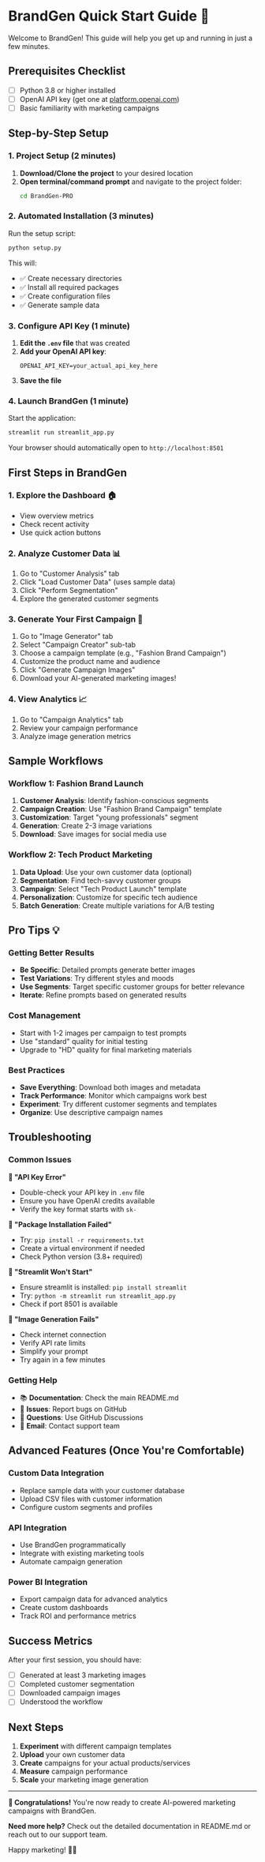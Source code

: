 # BrandGen Quick Start Guide 🚀

Welcome to BrandGen! This guide will help you get up and running in just a few minutes.

## Prerequisites Checklist

- [ ] Python 3.8 or higher installed
- [ ] OpenAI API key (get one at [platform.openai.com](https://platform.openai.com))
- [ ] Basic familiarity with marketing campaigns

## Step-by-Step Setup

### 1. Project Setup (2 minutes)

1. **Download/Clone the project** to your desired location
2. **Open terminal/command prompt** and navigate to the project folder:
   ```bash
   cd BrandGen-PRO
   ```

### 2. Automated Installation (3 minutes)

Run the setup script:

```bash
python setup.py
```

This will:

- ✅ Create necessary directories
- ✅ Install all required packages
- ✅ Create configuration files
- ✅ Generate sample data

### 3. Configure API Key (1 minute)

1. **Edit the `.env` file** that was created
2. **Add your OpenAI API key**:
   ```
   OPENAI_API_KEY=your_actual_api_key_here
   ```
3. **Save the file**

### 4. Launch BrandGen (1 minute)

Start the application:

```bash
streamlit run streamlit_app.py
```

Your browser should automatically open to `http://localhost:8501`

## First Steps in BrandGen

### 1. Explore the Dashboard 🏠

- View overview metrics
- Check recent activity
- Use quick action buttons

### 2. Analyze Customer Data 📊

1. Go to "Customer Analysis" tab
2. Click "Load Customer Data" (uses sample data)
3. Click "Perform Segmentation"
4. Explore the generated customer segments

### 3. Generate Your First Campaign 🎨

1. Go to "Image Generator" tab
2. Select "Campaign Creator" sub-tab
3. Choose a campaign template (e.g., "Fashion Brand Campaign")
4. Customize the product name and audience
5. Click "Generate Campaign Images"
6. Download your AI-generated marketing images!

### 4. View Analytics 📈

1. Go to "Campaign Analytics" tab
2. Review your campaign performance
3. Analyze image generation metrics

## Sample Workflows

### Workflow 1: Fashion Brand Launch

1. **Customer Analysis**: Identify fashion-conscious segments
2. **Campaign Creation**: Use "Fashion Brand Campaign" template
3. **Customization**: Target "young professionals" segment
4. **Generation**: Create 2-3 image variations
5. **Download**: Save images for social media use

### Workflow 2: Tech Product Marketing

1. **Data Upload**: Use your own customer data (optional)
2. **Segmentation**: Find tech-savvy customer groups
3. **Campaign**: Select "Tech Product Launch" template
4. **Personalization**: Customize for specific tech audience
5. **Batch Generation**: Create multiple variations for A/B testing

## Pro Tips 💡

### Getting Better Results

- **Be Specific**: Detailed prompts generate better images
- **Test Variations**: Try different styles and moods
- **Use Segments**: Target specific customer groups for better relevance
- **Iterate**: Refine prompts based on generated results

### Cost Management

- Start with 1-2 images per campaign to test prompts
- Use "standard" quality for initial testing
- Upgrade to "HD" quality for final marketing materials

### Best Practices

- **Save Everything**: Download both images and metadata
- **Track Performance**: Monitor which campaigns work best
- **Experiment**: Try different customer segments and templates
- **Organize**: Use descriptive campaign names

## Troubleshooting

### Common Issues

**🚫 "API Key Error"**

- Double-check your API key in `.env` file
- Ensure you have OpenAI credits available
- Verify the key format starts with `sk-`

**🚫 "Package Installation Failed"**

- Try: `pip install -r requirements.txt`
- Create a virtual environment if needed
- Check Python version (3.8+ required)

**🚫 "Streamlit Won't Start"**

- Ensure streamlit is installed: `pip install streamlit`
- Try: `python -m streamlit run streamlit_app.py`
- Check if port 8501 is available

**🚫 "Image Generation Fails"**

- Check internet connection
- Verify API rate limits
- Simplify your prompt
- Try again in a few minutes

### Getting Help

- 📚 **Documentation**: Check the main README.md
- 🐛 **Issues**: Report bugs on GitHub
- 💬 **Questions**: Use GitHub Discussions
- 📧 **Email**: Contact support team

## Advanced Features (Once You're Comfortable)

### Custom Data Integration

- Replace sample data with your customer database
- Upload CSV files with customer information
- Configure custom segments and profiles

### API Integration

- Use BrandGen programmatically
- Integrate with existing marketing tools
- Automate campaign generation

### Power BI Integration

- Export campaign data for advanced analytics
- Create custom dashboards
- Track ROI and performance metrics

## Success Metrics

After your first session, you should have:

- [ ] Generated at least 3 marketing images
- [ ] Completed customer segmentation
- [ ] Downloaded campaign images
- [ ] Understood the workflow

## Next Steps

1. **Experiment** with different campaign templates
2. **Upload** your own customer data
3. **Create** campaigns for your actual products/services
4. **Measure** campaign performance
5. **Scale** your marketing image generation

---

**🎉 Congratulations!** You're now ready to create AI-powered marketing campaigns with BrandGen.

**Need more help?** Check out the detailed documentation in README.md or reach out to our support team.

Happy marketing! 🎨✨
